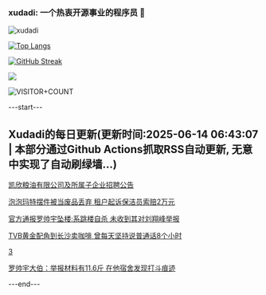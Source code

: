 ### xudadi: 一个热衷开源事业的程序员 👋

![xudadi](https://github-readme-stats-git-masterorgs-github-readme-stats-team.vercel.app/api?username=xudadi)

[![Top Langs](https://github-readme-stats.vercel.app/api/top-langs/?username=xudadi)](https://github.com/anuraghazra/github-readme-stats)

[![GitHub Streak](https://streak-stats.demolab.com?user=xudadi&locale=zh_Hans)](https://git.io/streak-stats)

![](https://raw.githubusercontent.com/xudadi/xudadi/main/assets/github-contribution-grid-snake.svg)

![VISITOR+COUNT](https://komarev.com/ghpvc/?username=xudadi&label=VISITOR+COUNT)


---start---

## Xudadi的每日更新(更新时间:2025-06-14 06:43:07 | 本部分通过Github Actions抓取RSS自动更新, 无意中实现了自动刷绿墙...)

[凯欣粮油有限公司及所属子企业招聘公告](https://www.gongkaoleida.com/article/2451132)

[泡泡玛特摆件被当废品丢弃 租户起诉保洁员索赔2万元](https://m.163.com/news/article/K1UJIFR0051492T3.html)

[官方通报罗帅宇坠楼:系跳楼自杀 未收到其对刘翔峰举报](https://m.163.com/news/article/K1VBC7NF000189PS.html)

[TVB黄金配角到长沙卖咖啡 曾每天坚持说普通话8个小时](https://m.163.com/news/article/K1VA4VU20534P59R.html)

[3](https://m.163.com/touch/news/sub/domestic)

[罗帅宇大伯：举报材料有11.6斤 在他宿舍发现打斗痕迹](https://m.163.com/news/article/K1V8DG4S05561G0D.html)

---end---
